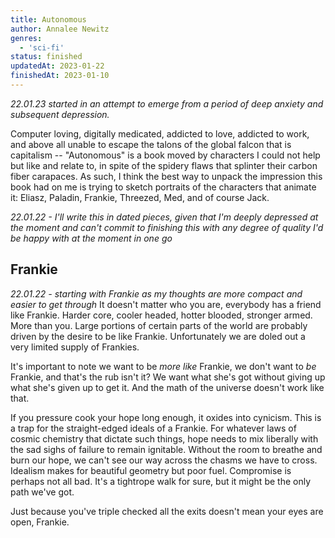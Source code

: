 ```yaml
---
title: Autonomous
author: Annalee Newitz
genres:
  - 'sci-fi'
status: finished
updatedAt: 2023-01-22
finishedAt: 2023-01-10
---
```


*22.01.23 started in an attempt to emerge from a period of deep anxiety and subsequent depression.*

Computer loving, digitally medicated, addicted to love, addicted to work, and above all unable to escape the talons of the global falcon that is capitalism -- "Autonomous" is a book moved by characters I could not help but like and relate to, in spite of the spidery flaws that splinter their carbon fiber carapaces. As such, I think the best way to unpack the impression this book had on me is trying to sketch portraits of the characters that animate it: Eliasz, Paladin, Frankie, Threezed, Med, and of course Jack. 

*22.01.22 - I'll write this in dated pieces, given that I'm deeply depressed at the moment and can't commit to finishing this with any degree of quality I'd be happy with at the moment in one go*
 
## Frankie
*22.01.22 - starting with Frankie as my thoughts are more compact and easier to get through*
It doesn't matter who you are, everybody has a friend like Frankie. Harder core, cooler headed, hotter blooded, stronger armed. More than you. Large portions of certain parts of the world are probably driven by the desire to be like Frankie. Unfortunately we are doled out a very limited supply of Frankies.

It's important to note we want to be *more like* Frankie, we don't want to *be* Frankie, and that's the rub isn't it? We want what she's got without giving up what she's given up to get it. And the math of the universe doesn't work like that.

If you pressure cook your hope long enough, it oxides into cynicism. This is a trap for the straight-edged ideals of a Frankie. For whatever laws of cosmic chemistry that dictate such things, hope needs to mix liberally with the sad sighs of failure to remain ignitable. Without the room to breathe and burn our hope, we can't see our way across the chasms we have to cross. Idealism makes for beautiful geometry but poor fuel. Compromise is perhaps not all bad. It's a tightrope walk for sure, but it might be the only path we've got.

Just because you've triple checked all the exits doesn't mean your eyes are open, Frankie.